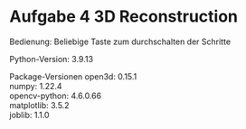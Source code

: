 # Aufgabe 4 3D Reconstruction

Bedienung: Beliebige Taste zum durchschalten der Schritte  

Python-Version: 3.9.13  
  
Package-Versionen
open3d: 0.15.1   
numpy: 1.22.4  
opencv-python: 4.6.0.66  
matplotlib: 3.5.2  
joblib: 1.1.0
